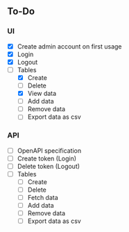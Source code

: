 ## To-Do

### UI
* [x] Create admin account on first usage
* [x] Login
* [x] Logout
* [ ] Tables
  * [x] Create
  * [ ] Delete
  * [x] View data
  * [ ] Add data
  * [ ] Remove data
  * [ ] Export data as csv

### API
* [ ] OpenAPI specification
* [ ] Create token (Login)
* [ ] Delete token (Logout)
* [ ] Tables
  * [ ] Create
  * [ ] Delete
  * [ ] Fetch data
  * [ ] Add data
  * [ ] Remove data
  * [ ] Export data as csv
